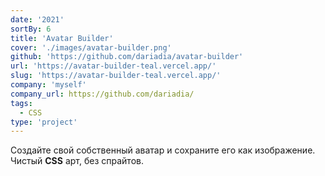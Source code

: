 ```yaml
---
date: '2021'
sortBy: 6
title: 'Avatar Builder'
cover: './images/avatar-builder.png'
github: 'https://github.com/dariadia/avatar-builder'
url: 'https://avatar-builder-teal.vercel.app/'
slug: 'https://avatar-builder-teal.vercel.app/'
company: 'myself'
company_url: https://github.com/dariadia/
tags: 
  - CSS
type: 'project'
---
```


Создайте свой собственный аватар и сохраните его как изображение. Чистый <b>CSS</b> арт, без спрайтов.
